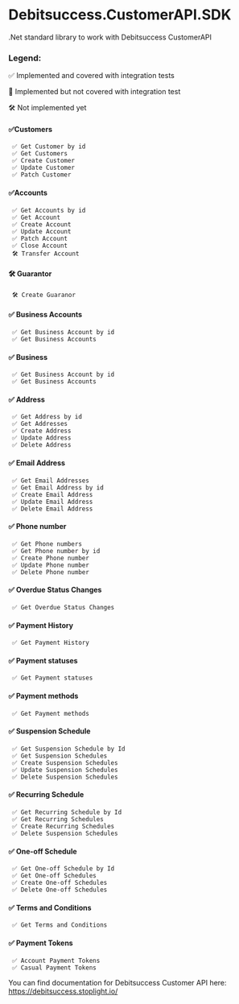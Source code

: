 # Debitsuccess.CustomerAPI.SDK
.Net standard library to work with Debitsuccess CustomerAPI
### Legend:

✅ Implemented and covered with integration tests

🔰 Implemented but not covered with integration test

🛠 Not implemented yet


#### ✅Customers
     ✅ Get Customer by id     
     ✅ Get Customers     
     ✅ Create Customer     
     ✅ Update Customer     
     ✅ Patch Customer

#### ✅Accounts
     ✅ Get Accounts by id     
     ✅ Get Account     
     ✅ Create Account     
     ✅ Update Account     
     ✅ Patch Account     
     ✅ Close Account
     🛠 Transfer Account

#### 🛠 Guarantor
     🛠 Create Guaranor

#### ✅ Business Accounts
     ✅ Get Business Account by id     
     ✅ Get Business Accounts
     
#### ✅ Business
     ✅ Get Business Account by id     
     ✅ Get Business Accounts
     
#### ✅ Address
     ✅ Get Address by id     
     ✅ Get Addresses     
     ✅ Create Address     
     ✅ Update Address     
     ✅ Delete Address

#### ✅ Email Address
     ✅ Get Email Addresses     
     ✅ Get Email Address by id     
     ✅ Create Email Address     
     ✅ Update Email Address     
     ✅ Delete Email Address

#### ✅ Phone number
     ✅ Get Phone numbers     
     ✅ Get Phone number by id     
     ✅ Create Phone number     
     ✅ Update Phone number     
     ✅ Delete Phone number

#### ✅ Overdue Status Changes
     ✅ Get Overdue Status Changes

#### ✅ Payment History
     ✅ Get Payment History

#### ✅ Payment statuses
     ✅ Get Payment statuses

#### ✅ Payment methods
     ✅ Get Payment methods

#### ✅ Suspension Schedule
     ✅ Get Suspension Schedule by Id
     ✅ Get Suspension Schedules
     ✅ Create Suspension Schedules
     ✅ Update Suspension Schedules
     ✅ Delete Suspension Schedules

#### ✅ Recurring Schedule
     ✅ Get Recurring Schedule by Id
     ✅ Get Recurring Schedules
     ✅ Create Recurring Schedules
     ✅ Delete Suspension Schedules

#### ✅ One-off Schedule
     ✅ Get One-off Schedule by Id
     ✅ Get One-off Schedules
     ✅ Create One-off Schedules
     ✅ Delete One-off Schedules

#### ✅ Terms and Conditions
     ✅ Get Terms and Conditions

#### ✅ Payment Tokens
     ✅ Account Payment Tokens
     ✅ Casual Payment Tokens
     
You can find documentation for Debitsuccess Customer API here: https://debitsuccess.stoplight.io/
